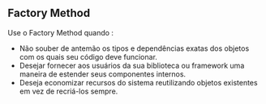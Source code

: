## Factory Method

 Use o Factory Method quando :
 * Não souber de antemão os tipos e dependências exatas dos objetos com os quais seu código deve funcionar.
 * Desejar fornecer aos usuários da sua biblioteca ou framework uma maneira de estender seus componentes internos.
 * Deseja economizar recursos do sistema reutilizando objetos existentes em vez de recriá-los sempre.
